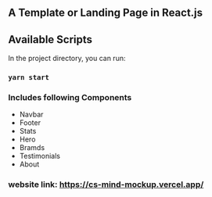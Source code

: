 ## A Template or Landing Page in React.js

## Available Scripts

In the project directory, you can run:

### `yarn start`


###  Includes following Components
<ul>
  <li>Navbar</li>
  <li>Footer</li>
  <li>Stats</li>
  <li>Hero</li>
  <li>Bramds</li>
  <li>Testimonials</li>
  <li>About</li>
</ul>  

### website link:  https://cs-mind-mockup.vercel.app/


